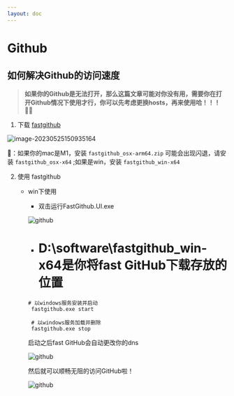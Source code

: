 ```yaml
---
layout: doc
---
```


# Github

## 如何解决Github的访问速度

> **如果你的Github是无法打开，那么这篇文章可能对你没有用，需要你在打开Github情况下使用才行，你可以先考虑更换hosts，再来使用哈！！！💪🏻**

1. 下载 [fastgithub](https://github.com/dotnetcore/FastGithub/releases)

![image-20230525150935164](/github_01.png)

📢：如果你的mac是M1，安装 `fastgithub_osx-arm64.zip` 可能会出现闪退，请安装 `fastgithub_osx-x64` ;如果是win，安装 `fastgithub_win-x64`

2. 使用 fastgithub
   - win下使用
     - 双击运行FastGithub.UI.exe
     
     ![github](/github_02.png)
     
     - # D:\software\fastgithub_win-x64是你将fast GitHub下载存放的位置

     ```shell
     # 以windows服务安装并启动
      fastgithub.exe start

      # 以windows服务加载并删除
      fastgithub.exe stop

     ```

     启动之后fast GitHub会自动更改你的dns
     
     ![github](/github_03.png)

     然后就可以顺畅无阻的访问GitHub啦！

     ![github](/github_04.png)



